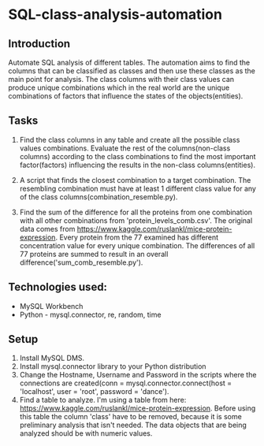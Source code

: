 # SQL-class-analysis-automation

## Introduction

Automate SQL analysis of different tables. The automation aims to find the columns that can be classified as  classes and then use these classes as the main point for analysis. The class columns with their class values can produce unique combinations which in the real world are the unique combinations of factors that influence the states of the objects(entities).

## Tasks

1. Find the class columns in any table and create all the possible class values combinations. Evaluate the rest of the columns(non-class columns) according to the class combinations to find the most important factor(factors) influencing the results in the non-class columns(entities). 

2. A script that finds the closest combination to a target combination. The resembling combination must have at least 1 different class value for any of the class columns(combination_resemble.py).

3. Find the sum of the difference for all the proteins from one combination with all other combinations from 'protein_levels_comb.csv'. The original data comes from https://www.kaggle.com/ruslankl/mice-protein-expression. Every protein from the 77 examined has different concentration value for every unique combination. The differences of all 77 proteins are summed to result in an overall difference('sum_comb_resemble.py'). 

## Technologies used:

* MySQL Workbench
* Python - mysql.connector, re, random, time

## Setup

1. Install MySQL DMS.
2. Install mysql.connector library to your Python distribution
3. Change the Hostname, Username and Password in the scripts where the connections are created(conn = mysql.connector.connect(host = 'localhost', user = 'root', password = 'dance').
4. Find a table to analyze. I'm using a table from here: https://www.kaggle.com/ruslankl/mice-protein-expression. Before using this table the column 'class' have to be removed, because it is some preliminary analysis that isn't needed. The data objects that are being analyzed should be with numeric values.


